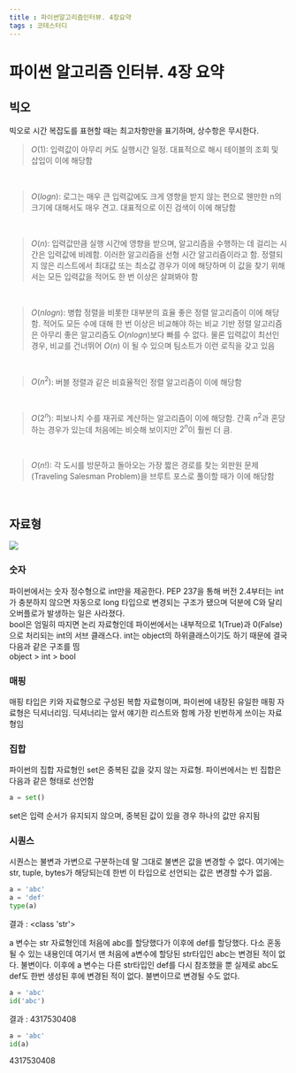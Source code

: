 ```yaml
---
title : 파이썬알고리즘인터뷰. 4장요약
tags : 코테스터디
---
```


# 파이썬 알고리즘 인터뷰. 4장 요약

## 빅오 
빅오로 시간 복잡도를 표현할 때는 최고차항만을 표기하며, 상수항은 무시한다. 

> $O(1)$: 입력값이 아무리 커도 실행시간 일정. 대표적으로 해시 테이블의 조회 및 삽입이 이에 해당함 
<br/>

> $O(log n)$: 로그는 매우 큰 입력값에도 크게 영향을 받지 않는 편으로 웬만한 n의 크기에 대해서도 매우 견고. 대표적으로 이진 검색이 이에 해당함 
<br/>

> $O(n)$: 입력값만큼 실행 시간에 영향을 받으며, 알고리즘을 수행하는 데 걸리는 시간은 입력값에 비례함. 이러한 알고리즘을 선형 시간 알고리즘이라고 함. 정렬되지 않은 리스트에서 최대값 또는 최소값 경우가 이에 해당하며 이 값을 찾기 위해서는 모든 입력값을 적어도 한 번 이상은 살펴봐야 함 
<br/>

> $O(n log n)$: 병합 정렬을 비롯한 대부분의 효율 좋은 정렬 알고리즘이 이에 해당함. 적어도 모든 수에 대해 한 번 이상은 비교해야 하는 비교 기반 정렬 알고리즘은 아무리 좋은 알고리즘도 $O(n log n)$보다 빠를 수 없다. 물론 입력값이 최선인 경우, 비교를 건너뛰어 $O(n)$ 이 될 수 있으며 팀소트가 이런 로직을 갖고 있음 
<br/>

> $O(n^2)$: 버블 정렬과 같은 비효율적인 정렬 알고리즘이 이에 해당함 
<br/>

> $O(2^n)$: 피보나치 수를 재귀로 계산하는 알고리즘이 이에 해당함. 간혹 $n^2$과 혼당하는 경우가 있는데 처음에는 비슷해 보이지만 $2^n$이 훨씬 더 큼. 
<br/>

> $O(n!)$: 각 도시를 방문하고 돌아오는 가장 짧은 경로를 찾는 외판원 문제(Traveling Salesman Problem)을 브루트 포스로 풀이할 때가 이에 해당함 
<br/>


## 자료형 
![](2022-06-16-15-28-25.png)
<br/>

### 숫자 
파이썬에서는 숫자 정수형으로 int만을 제공한다. PEP 237을 통해 버전 2.4부터는 int가 충분하지 않으면 자동으로 long 타입으로 변경되는 구조가 됐으며 덕분에 C와 달리 오버플로가 발생하는 일은 사라졌다. 
<br/>
bool은 엄밀히 따지면 논리 자료형인데 파이썬에서는 내부적으로 1(True)과 0(False)으로 처리되는 int의 서브 클래스다. int는 object의 하위클래스이기도 하기 때문에 결국 다음과 같은 구조를 띰 
<br/>
object > int > bool 

### 매핑 
매핑 타입은 키와 자료형으로 구성된 복합 자료형이며, 파이썬에 내장된 유일한 매핑 자료형은 딕셔너리임. 딕셔너리는 앞서 얘기한 리스트와 함께 가장 빈번하게 쓰이는 자료형임 

### 집합 
파이썬의 집합 자료형인 set은 중복된 값을 갖지 않는 자료형. 파이썬에서는 빈 집합은 다음과 같은 형태로 선언함 

```python
a = set()
```
set은 입력 순서가 유지되지 않으며, 중복된 값이 있을 경우 하나의 값만 유지됨 

### 시퀀스 
시퀀스는 불변과 가변으로 구분하는데 말 그대로 불변은 값을 변경할 수 없다. 여기에는 str, tuple, bytes가 해당되는데 한번 이 타입으로 선언되는 값은 변경할 수가 없음. 
```python
a = 'abc'
a = 'def'
type(a)
```
결과 : <class 'str'> 

a 변수는 str 자료형인데 처음에 abc를 할당했다가 이후에 def를 할당했다. 다소 혼동될 수 있는 내용인데 여기서 맨 처음에 a변수에 할당된 str타입인 abc는 변경된 적이 없다. 불변이다. 이후에 a 변수는 다른 str타입인 def를 다시 참조했을 뿐 실제로 abc도 def도 한번 생성된 후에 변경된 적이 없다. 불변이므로 변경될 수도 없다.
```python
a = 'abc'
id('abc')
```
결과 : 4317530408
```python
a = 'abc'
id(a)
```
4317530408


